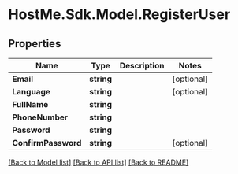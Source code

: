 # HostMe.Sdk.Model.RegisterUser
## Properties

Name | Type | Description | Notes
------------ | ------------- | ------------- | -------------
**Email** | **string** |  | [optional] 
**Language** | **string** |  | [optional] 
**FullName** | **string** |  | 
**PhoneNumber** | **string** |  | 
**Password** | **string** |  | 
**ConfirmPassword** | **string** |  | [optional] 

[[Back to Model list]](../README.md#documentation-for-models) [[Back to API list]](../README.md#documentation-for-api-endpoints) [[Back to README]](../README.md)

